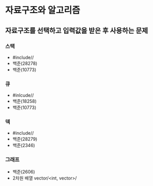 # 자료구조와 알고리즘

## 자료구조를 선택하고 입력값을 받은 후 사용하는 문제

### 스택

- #include/<stack>/
- 백준(28278)
- 백준(10773)

### 큐

- #inlcude/<queue>/
- 백준(18258)
- 백준(10773)

### 덱

- #include/<deque>/
- 백준(28279)
- 백준(2346)

### 그래프

- 백준(2606)
- 2차원 배열 vector/<int, vector<int>>/